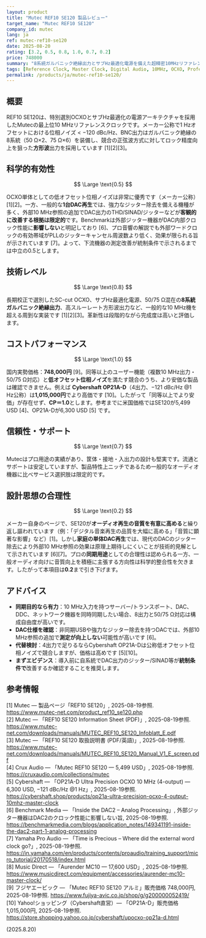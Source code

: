 ```yaml
---
layout: product
title: "Mutec REF10 SE120 製品レビュー"
target_name: "Mutec REF10 SE120"
company_id: mutec
lang: ja
ref: mutec-ref10-se120
date: 2025-08-20
rating: [3.2, 0.5, 0.8, 1.0, 0.7, 0.2]
price: 748000
summary: "8系統ガルバニック絶縁出力とサブHz最適化電源を備えた超精密10MHzリファレンスクロック"
tags: [Reference Clock, Master Clock, Digital Audio, 10MHz, OCXO, Professional Audio]
permalink: /products/ja/mutec-ref10-se120/
---
```


## 概要

REF10 SE120は、特別選別OCXOとサブHz最適化の電源アーキテクチャを採用したMutecの最上位10 MHzリファレンスクロックです。メーカー公称で1 Hzオフセットにおける位相ノイズ < −120 dBc/Hz、BNC出力はガルバニック絶縁の8系統（50 Ω×2、75 Ω×6）を装備し、競合の正弦波方式に対してロック精度向上を狙った**方形波**出力を採用しています [1][2][3]。

## 科学的有効性

$$ \Large \text{0.5} $$

OCXO単体としての低オフセット位相ノイズは非常に優秀です（メーカー公称）[1][2]。一方、一般的な**1台DAC再生**では、強力なジッター除去を備える機種が多く、外部10 MHz参照の追加でDAC出力のTHD/SINAD/ジッターなどが**客観的に改善する根拠は限定的**です。Benchmarkは外部ジッター機器がDAC内部クロック性能に**影響しない**と明記しており [6]、プロ音響の解説でも外部ワードクロックの有効帯域がPLLのジッターキャンセル周波数より低く、効果が限られる旨が示されています [7]。よって、下流機器の測定改善が統制条件で示されるまでは中立の0.5とします。

## 技術レベル

$$ \Large \text{0.8} $$

長期校正で選別したSC-cut OCXO、サブHz最適化電源、50/75 Ω混在の**8系統ガルバニック絶縁出力**、高スルーレート方形波出力など、一般的な10 MHz機を超える周到な実装です [1][2][3]。革新性は段階的ながら完成度は高いと評価します。

## コストパフォーマンス

$$ \Large \text{1.0} $$

国内実勢価格：**748,000円** [9]。同等以上のユーザー機能（複数10 MHz出力・50/75 Ω対応）と**低オフセット位相ノイズ**を満たす競合のうち、より安価な製品は確認できません。例えば **Cybershaft OP21A-D**（4出力、−121 dBc/Hz @1 Hz公称）は**1,015,000円**でより高価です [10]。したがって「同等以上でより安価」が存在せず、**CP＝1.0**とします。参考までに米国価格ではSE120が5,499 USD [4]、OP21A-Dが6,300 USD [5] です。

## 信頼性・サポート

$$ \Large \text{0.7} $$

Mutecはプロ用途の実績があり、筐体・接地・入出力の設計も堅実です。流通とサポートは安定していますが、製品特性上ニッチであるため一般的なオーディオ機器に比べサービス選択肢は限定的です。

## 設計思想の合理性

$$ \Large \text{0.2} $$

メーカー自身のページで、SE120が**オーディオ再生の音質を有意に高める**と繰り返し謳われています（例：「デジタル音楽再生の品質を大幅に高める」「音質に顕著な影響」など）[1]。しかし**家庭の単体DAC再生**では、現代のDACのジッター除去により外部10 MHz参照の効果は原理上期待しにくいことが技術的見解として示されています [6][7]。プロの**同期用途**としての合理性は認められる一方、一般オーディオ向けに音質向上を積極に主張する方向性は科学的整合性を欠きます。したがって本項目は**0.2**まで引き下げます。

## アドバイス

- **同期目的なら有力**：10 MHz入力を持つサーバー/トランスポート、DAC、DDC、ネットワーク機器を同時同期したい場合、8出力と50/75 Ω対応は構成自由度が高いです。  
- **DAC仕様を確認**：非同期USBや強力なジッター除去を持つDACでは、外部10 MHz参照の追加で**測定が向上しない**可能性が高いです [6]。  
- **代替検討**：4出力で足りるならCybershaft OP21A-Dは公称低オフセット位相ノイズで競合しますが、価格は高めです [5][10]。  
- **まずエビデンス**：導入前に自系統でDAC出力のジッター/SINAD等が**統制条件で**改善するか確認することを推奨します。

## 参考情報

[1] Mutec — 製品ページ「REF10 SE120」, 2025-08-19参照. https://www.mutec-net.com/product_ref10_se120.php  
[2] Mutec — 「REF10 SE120 Information Sheet (PDF)」, 2025-08-19参照. https://www.mutec-net.com/downloads/manuals/MUTEC_REF10_SE120_Infoblatt_E.pdf  
[3] Mutec — 「REF10 SE120 取扱説明書 (PDF/英語)」, 2025-08-19参照. https://www.mutec-net.com/downloads/manuals/MUTEC_REF10_SE120_Manual_V1_E_screen.pdf  
[4] Crux Audio — 「Mutec REF10 SE120 — 5,499 USD」, 2025-08-19参照. https://cruxaudio.com/collections/mutec  
[5] Cybershaft — 「OP21A-D Ultra Precision OCXO 10 MHz (4-output) — 6,300 USD, −121 dBc/Hz @1 Hz」, 2025-08-19参照. https://cybershaft.shop/products/op21a-ultra-precision-ocxo-4-output-10mhz-master-clock  
[6] Benchmark Media — 「Inside the DAC2 – Analog Processing」, 外部ジッター機器はDAC2のクロック性能に影響しない旨, 2025-08-19参照. https://benchmarkmedia.com/blogs/application_notes/149341191-inside-the-dac2-part-1-analog-processing  
[7] Yamaha Pro Audio — 「Time is Precious – Where did the external word clock go?」, 2025-08-19参照. https://in.yamaha.com/en/products/contents/proaudio/training_support/micro_tutorial/20170518/index.html  
[8] Music Direct — 「Aurender MC10 — 17,600 USD」, 2025-08-19参照. https://www.musicdirect.com/equipment/accessories/aurender-mc10-master-clock/  
[9] フジヤエービック — 「Mutec REF10 SE120 アルミ」販売価格 748,000円, 2025-08-19参照. https://www.fujiya-avic.co.jp/shop/g/g200000052419/  
[10] Yahoo!ショッピング（Cybershaft直営）— 「OP21A-D」販売価格 1,015,000円, 2025-08-19参照. https://store.shopping.yahoo.co.jp/cybershaft/upocxo-op21a-d.html

(2025.8.20)

